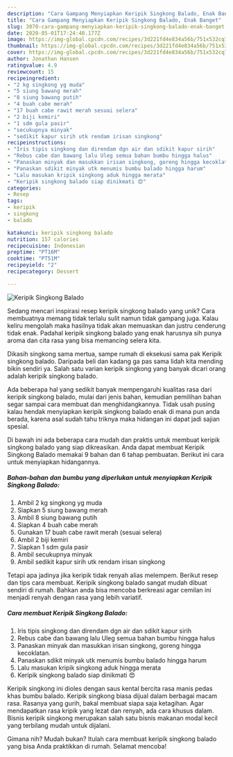 ```yaml
---
description: "Cara Gampang Menyiapkan Keripik Singkong Balado, Enak Banget"
title: "Cara Gampang Menyiapkan Keripik Singkong Balado, Enak Banget"
slug: 3070-cara-gampang-menyiapkan-keripik-singkong-balado-enak-banget
date: 2020-05-01T17:24:40.177Z
image: https://img-global.cpcdn.com/recipes/3d221fd4e834a56b/751x532cq70/keripik-singkong-balado-foto-resep-utama.jpg
thumbnail: https://img-global.cpcdn.com/recipes/3d221fd4e834a56b/751x532cq70/keripik-singkong-balado-foto-resep-utama.jpg
cover: https://img-global.cpcdn.com/recipes/3d221fd4e834a56b/751x532cq70/keripik-singkong-balado-foto-resep-utama.jpg
author: Jonathan Hansen
ratingvalue: 4.9
reviewcount: 15
recipeingredient:
- "2 kg singkong yg muda"
- "5 siung bawang merah"
- "8 siung bawang putih"
- "4 buah cabe merah"
- "17 buah cabe rawit merah sesuai selera"
- "2 biji kemiri"
- "1 sdm gula pasir"
- "secukupnya minyak"
- "sedikit kapur sirih utk rendam irisan singkong"
recipeinstructions:
- "Iris tipis singkong dan direndam dgn air dan sdikit kapur sirih"
- "Rebus cabe dan bawang lalu Uleg semua bahan bumbu hingga halus"
- "Panaskan minyak dan masukkan irisan singkong, goreng hingga kecoklatan."
- "Panaskan sdikit minyak utk menumis bumbu balado hingga harum"
- "Lalu masukan kripik singkong aduk hingga merata"
- "Keripik singkong balado siap dinikmati 😍"
categories:
- Resep
tags:
- keripik
- singkong
- balado

katakunci: keripik singkong balado 
nutrition: 157 calories
recipecuisine: Indonesian
preptime: "PT16M"
cooktime: "PT51M"
recipeyield: "2"
recipecategory: Dessert

---
```



![Keripik Singkong Balado](https://img-global.cpcdn.com/recipes/3d221fd4e834a56b/751x532cq70/keripik-singkong-balado-foto-resep-utama.jpg)

Sedang mencari inspirasi resep keripik singkong balado yang unik? Cara membuatnya memang tidak terlalu sulit namun tidak gampang juga. Kalau keliru mengolah maka hasilnya tidak akan memuaskan dan justru cenderung tidak enak. Padahal keripik singkong balado yang enak harusnya sih punya aroma dan cita rasa yang bisa memancing selera kita.

Dikasih singkong sama mertua, sampe rumah di eksekusi sama pak Keripik singkong balado. Daripada beli dan kadang ga pas sama lidah kita mending bikin sendiri ya. Salah satu varian keripik singkong yang banyak dicari orang adalah keripik singkong balado.

Ada beberapa hal yang sedikit banyak mempengaruhi kualitas rasa dari keripik singkong balado, mulai dari jenis bahan, kemudian pemilihan bahan segar sampai cara membuat dan menghidangkannya. Tidak usah pusing kalau hendak menyiapkan keripik singkong balado enak di mana pun anda berada, karena asal sudah tahu triknya maka hidangan ini dapat jadi sajian spesial.


Di bawah ini ada beberapa cara mudah dan praktis untuk membuat keripik singkong balado yang siap dikreasikan. Anda dapat membuat Keripik Singkong Balado memakai 9 bahan dan 6 tahap pembuatan. Berikut ini cara untuk menyiapkan hidangannya.

<!--inarticleads1-->

##### Bahan-bahan dan bumbu yang diperlukan untuk menyiapkan Keripik Singkong Balado:

1. Ambil 2 kg singkong yg muda
1. Siapkan 5 siung bawang merah
1. Ambil 8 siung bawang putih
1. Siapkan 4 buah cabe merah
1. Gunakan 17 buah cabe rawit merah (sesuai selera)
1. Ambil 2 biji kemiri
1. Siapkan 1 sdm gula pasir
1. Ambil secukupnya minyak
1. Ambil sedikit kapur sirih utk rendam irisan singkong


Tetapi apa jadinya jika keripik tidak renyah alias melempem. Berikut resep dan tips cara membuat. Keripik singkong balado sangat mudah dibuat sendiri di rumah. Bahkan anda bisa mencoba berkreasi agar cemilan ini menjadi renyah dengan rasa yang lebih variatif. 

<!--inarticleads2-->

##### Cara membuat Keripik Singkong Balado:

1. Iris tipis singkong dan direndam dgn air dan sdikit kapur sirih
1. Rebus cabe dan bawang lalu Uleg semua bahan bumbu hingga halus
1. Panaskan minyak dan masukkan irisan singkong, goreng hingga kecoklatan.
1. Panaskan sdikit minyak utk menumis bumbu balado hingga harum
1. Lalu masukan kripik singkong aduk hingga merata
1. Keripik singkong balado siap dinikmati 😍


Keripik singkong ini dioles dengan saus kental bercita rasa manis pedas khas bumbu balado. Keripik singkong biasa dijual dalam berbagai macam rasa. Rasanya yang gurih, bakal membuat siapa saja ketagihan. Agar mendapatkan rasa kripik yang lezat dan renyah, ada cara khusus dalam. Bisnis keripik singkong merupakan salah satu bisnis makanan modal kecil yang terbilang mudah untuk dijalani. 

Gimana nih? Mudah bukan? Itulah cara membuat keripik singkong balado yang bisa Anda praktikkan di rumah. Selamat mencoba!
